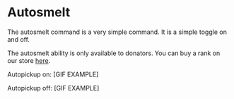 # Autosmelt
The autosmelt command is a very simple command. It is a simple toggle on and off.

The autosmelt ability is only available to donators. You can buy a rank on our store [here](https://store.arsentic.net).

Autopickup on:
[GIF EXAMPLE]

Autopickup off:
[GIF EXAMPLE]
